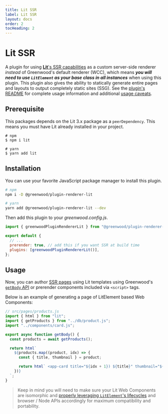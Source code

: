 ```yaml
---
title: Lit SSR
label: Lit SSR
layout: docs
order: 2
tocHeading: 2
---
```


# Lit SSR

A plugin for using [**Lit**'s SSR capabilities](https://github.com/lit/lit/tree/main/packages/labs/ssr) as a custom server-side renderer _instead_ of Greenwood's default renderer (WCC), which means **_you will need to use `LitElement` as your base class in all instances_** when using this plugin. This plugin also gives the ability to statically generate entire pages and layouts to output completely static sites (SSG). See the [plugin's README](https://github.com/ProjectEvergreen/greenwood/tree/master/packages/plugin-renderer-lit) for complete usage information and additional [usage caveats](https://github.com/ProjectEvergreen/greenwood/tree/master/packages/plugin-renderer-lit#caveats).

## Prerequisite

This packages depends on the Lit 3.x package as a `peerDependency`. This means you must have Lit already installed in your project.

```shell
# npm
$ npm i lit

# yarn
$ yarn add lit
```

## Installation

You can use your favorite JavaScript package manager to install this plugin.

```bash
# npm
npm i -D @greenwood/plugin-renderer-lit

# yarn
yarn add @greenwood/plugin-renderer-lit --dev
```

Then add this plugin to your _greenwood.config.js_.

```js
import { greenwoodPluginRendererLit } from "@greenwood/plugin-renderer-lit";

export default {
  // ...
  prerender: true, // add this if you want SSR at build time
  plugins: [greenwoodPluginRendererLit()],
};
```

## Usage

Now, you can author [SSR pages](/docs/pages/server-rendering/) using Lit templates using Greenwood's [`getBody` API](https://www.greenwoodjs.io/docs/server-rendering/#usage) or prerender components included via `<script>` tags.

Below is an example of generating a page of LitElement based Web Components:

```js
// src/pages/products.js
import { html } from "lit";
import { getProducts } from "../db/product.js";
import "../components/card.js";

export async function getBody() {
  const products = await getProducts();

  return html`
    ${products.map((product, idx) => {
      const { title, thumbnail } = product;

      return html` <app-card title="${idx + 1}) ${title}" thumbnail="${thumbnail}"></app-card> `;
    })}
  `;
}
```

> Keep in mind you will need to make sure your Lit Web Components are isomorphic and [properly leveraging `LitElement`'s lifecycles](https://github.com/lit/lit/tree/main/packages/labs/ssr#notes-and-limitations) and browser / Node APIs accordingly for maximum compatibility and portability.
